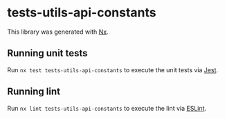 # tests-utils-api-constants

This library was generated with [Nx](https://nx.dev).

## Running unit tests

Run `nx test tests-utils-api-constants` to execute the unit tests via [Jest](https://jestjs.io).

## Running lint

Run `nx lint tests-utils-api-constants` to execute the lint via [ESLint](https://eslint.org/).
